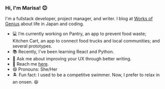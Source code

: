 ### Hi, I'm Marisa! 😊

I'm a fullstack developer, project manager, and writer. I blog at [Works of Genius](https://www.worksofgenius.org) about life in Japan and coding.

- 💻 I’m currently working on Pantry, an app to prevent food waste; Kitchen Cart, an app to connect food trucks and local communities; and several prototypes.
- 📚 Recently, I've been learning React and Python.
- 📝 Ask me about improving your UX through better writing.
- 👋 Reach me [here](https://worksofgenius.org/contact/).
- 😄 Pronouns: She/Her
- 🏝 Fun fact: I used to be a competitve swimmer. Now, I prefer to relax in an onsen. 😆
